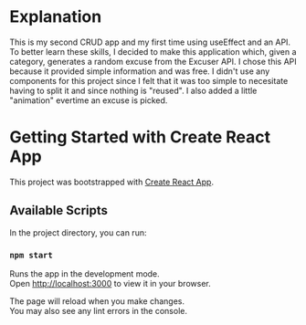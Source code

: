# Explanation
This is my second CRUD app and my first time using useEffect and an API. To better learn these skills, I decided to make
this application which, given a category, generates a random excuse from the Excuser API. I chose this API because it provided
simple information and was free. I didn't use any components for this project since I felt that it was too simple to necesitate
having to split it and since nothing is "reused". I also added a little "animation" evertime an excuse is picked.

# Getting Started with Create React App

This project was bootstrapped with [Create React App](https://github.com/facebook/create-react-app).

## Available Scripts

In the project directory, you can run:

### `npm start`

Runs the app in the development mode.\
Open [http://localhost:3000](http://localhost:3000) to view it in your browser.

The page will reload when you make changes.\
You may also see any lint errors in the console.
